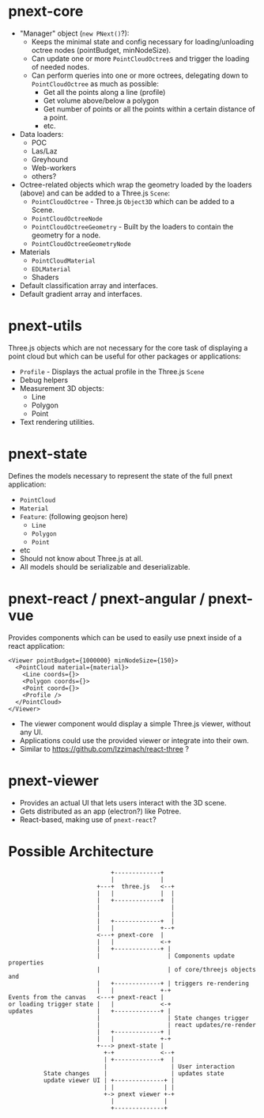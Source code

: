 # pnext-core

* "Manager" object (`new PNext()`?):
  * Keeps the minimal state and config necessary for loading/unloading octree nodes (pointBudget, minNodeSize).
  * Can update one or more `PointCloudOctree`s and trigger the loading of needed nodes.
  * Can perform queries into one or more octrees, delegating down to `PointCloudOctree` as much as possible:
    * Get all the points along a line (profile)
    * Get volume above/below a polygon
    * Get number of points or all the points within a certain distance of a point.
    * etc.
* Data loaders:
  * POC
  * Las/Laz
  * Greyhound
  * Web-workers
  * others?
* Octree-related objects which wrap the geometry loaded by the loaders (above) and can be added to a Three.js `Scene`:
  * `PointCloudOctree` - Three.js `Object3D` which can be added to a Scene.
  * `PointCloudOctreeNode`
  * `PointCloudOctreeGeometry` - Built by the loaders to contain the geometry for a node.
  * `PointCloudOctreeGeometryNode`
* Materials
  * `PointCloudMaterial`
  * `EDLMaterial`
  * Shaders
* Default classification array and interfaces.
* Default gradient array and interfaces.

# pnext-utils
Three.js objects which are not necessary for the core task of displaying a point cloud but which can be useful for other packages or applications:
* `Profile` - Displays the actual profile in the Three.js `Scene`
* Debug helpers
* Measurement 3D objects:
  * Line
  * Polygon
  * Point
* Text rendering utilities.

# pnext-state
Defines the models necessary to represent the state of the full pnext application:
  * `PointCloud`
  * `Material`
  * `Feature`: (following geojson here)
    * `Line`
    * `Polygon`
    * `Point`
  * etc
* Should not know about Three.js at all.
* All models should be serializable and deserializable.

# pnext-react / pnext-angular / pnext-vue
Provides components which can be used to easily use pnext inside of a react application:
```
<Viewer pointBudget={1000000} minNodeSize={150}>
  <PointCloud material={material}>
    <Line coords={}>
    <Polygon coords={}>
    <Point coord={}>
    <Profile />
  </PointCloud>
</Viewer>
```
* The viewer component would display a simple Three.js viewer, without any UI.
* Applications could use the provided viewer or integrate into their own.
* Similar to https://github.com/Izzimach/react-three ?

# pnext-viewer
* Provides an actual UI that lets users interact with the 3D scene.
* Gets distributed as an app (electron?) like Potree.
* React-based, making use of `pnext-react`?

# Possible Architecture

```
                             +-------------+
                             |             |
                         +---+  three.js   <--+
                         |   |             |  |
                         |   +-------------+  |
                         |                    |
                         |                    |
                         |   +-------------+  |
                         |   |             +--+
                         <---+ pnext-core  |
                         |   |             <-+
                         |   +-------------+ |
                         |                   | Components update properties
                         |                   | of core/threejs objects and
                         |   +-------------+ | triggers re-rendering
                         |   |             +-+
Events from the canvas   <---+ pnext-react |
or loading trigger state |   |             <-+
updates                  |   +-------------+ |
                         |                   | State changes trigger
                         |                   | react updates/re-render
                         |   +-------------+ |
                         |   |             +-+
                         +---> pnext-state |
                           +-+             <--+
                           | +-------------+  |
                           |                  | User interaction
          State changes    |                  | updates state
          update viewer UI | +--------------+ |
                           | |              | |
                           +-> pnext viewer +-+
                             |              |
                             +--------------+

```

